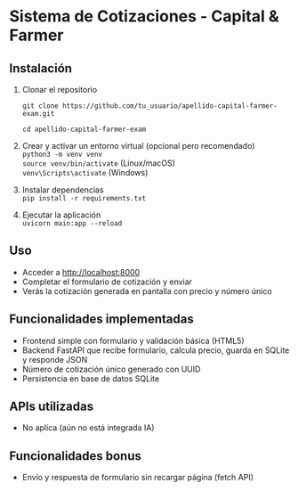 # Sistema de Cotizaciones - Capital & Farmer

## Instalación

1. Clonar el repositorio  

   ```git clone https://github.com/tu_usuario/apellido-capital-farmer-exam.git```  
   
   
   ```cd apellido-capital-farmer-exam```

2. Crear y activar un entorno virtual (opcional pero recomendado)  
   `python3 -m venv venv`  
   `source venv/bin/activate`  (Linux/macOS)  
   `venv\Scripts\activate` (Windows)

3. Instalar dependencias  
   `pip install -r requirements.txt`

4. Ejecutar la aplicación  
   `uvicorn main:app --reload`

## Uso

- Acceder a [http://localhost:8000](http://localhost:8000)
- Completar el formulario de cotización y enviar
- Verás la cotización generada en pantalla con precio y número único

## Funcionalidades implementadas

- Frontend simple con formulario y validación básica (HTML5)
- Backend FastAPI que recibe formulario, calcula precio, guarda en SQLite y responde JSON
- Número de cotización único generado con UUID
- Persistencia en base de datos SQLite

## APIs utilizadas

- No aplica (aún no está integrada IA)

## Funcionalidades bonus

- Envío y respuesta de formulario sin recargar página (fetch API)

